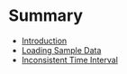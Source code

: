 # Summary

* [Introduction](README.md)
* [Loading Sample Data](Loading-Sample-Data.md)
* [Inconsistent Time Interval](/in-consistent-time-interval-for-a-measurement.md#story-1-inconsistent-time-intervals-for-individual-data-streams)

